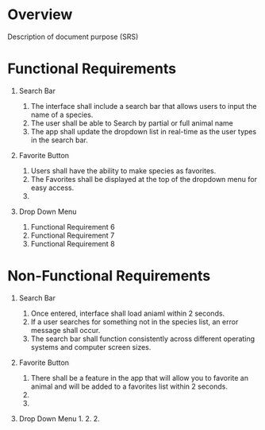 # Overview

Description of document purpose (SRS)

# Functional Requirements

1. Search Bar
   1. The interface shall include a search bar that allows users to input the name of a species.
   2. The user shall be able to Search by partial or full animal name
   3. The app shall update the dropdown list in real-time as the user types in the search bar.

2. Favorite Button
   1. Users shall have the ability to make species as favorites.
   2. The Favorites shall be displayed at the top of the dropdown menu for easy access.
   3. 

3. Drop Down Menu
   1. Functional Requirement 6
   2. Functional Requirement 7
   3. Functional Requirement 8

# Non-Functional Requirements

1. Search Bar
   1. Once entered, interface shall load aniaml within 2 seconds. 
   2. If a user searches for something not in the species list, an error message shall occur.
   3. The search bar shall function consistently across different operating systems and computer screen sizes. 

2. Favorite Button
   1. There shall be a feature in the app that will allow you to favorite an animal and will be added to a favorites list within 2 seconds. 
   2. 
   3.

3. Drop Down Menu 
   1. 
   2.
   2. 
